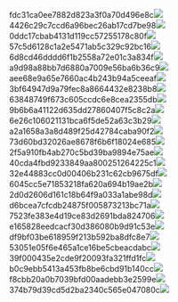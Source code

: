 fdc31ca0ee7882d823a3f0a70d496e8c<img  src="https://img.alicdn.com/bao/uploaded/i3/2639837995/TB2me9npIj_B1NjSZFHXXaDWpXa_!!2639837995.jpg_160x160.jpg">
4426c29c7ccd6a96bec26ab17cd7be98<img  src="https://img.alicdn.com/bao/uploaded/i4/2639837995/O1CN0128vl03pVszyGMqJ_!!2639837995.jpg_160x160.jpg">
0ddc17cbab4131d119cc57255178c80f<img  src="https://img.alicdn.com/bao/uploaded/i1/2639837995/O1CN0128vl0KHRyAexEmp_!!2639837995.jpg_160x160.jpg">
57c5d6128c1a2e5471ab5c329c92bc16<img  src="https://img.alicdn.com/bao/uploaded/i3/2639837995/O1CN0128vl0EHQKbxN3lK_!!2639837995.jpg_160x160.jpg">
6d8cd46dddd6f1b2558a72e01c3a834f<img  src="https://img.alicdn.com/bao/uploaded/i2/2639837995/O1CN0128vl0Ih2dy6u3Fm_!!2639837995.jpg_160x160.jpg">
a9d98a88bb7d6880a7009e56ba6b36c9<img  src="https://img.alicdn.com/bao/uploaded/i2/2639837995/TB2mEA3prZnBKNjSZFGXXbt3FXa_!!2639837995.jpg_160x160.jpg">
aee68e9a65e7660ac4b243b94a5ceeaf<img  src="https://img.alicdn.com/bao/uploaded/i3/2639837995/TB2Z4ECncj_B1NjSZFHXXaDWpXa_!!2639837995.jpg_160x160.jpg">
3bf64947d9a79fec8a8664432e8238b8<img  src="https://img.alicdn.com/bao/uploaded/i4/2639837995/O1CN0128vl0crlIuBjuDl_!!2639837995.jpg_160x160.jpg">
63848749f673c605ccdc6e8cea2355db<img  src="https://img.alicdn.com/bao/uploaded/i1/2639837995/O1CN0128vl0Y8l0ANbkeI_!!2639837995.jpg_160x160.jpg">
9b6b6a41122d635dd27860407f5c8c2a<img  src="https://img.alicdn.com/bao/uploaded/i4/2639837995/O1CN0128vl0WN9kjPa3ZD_!!2639837995.jpg_160x160.jpg">
6e26c106021131bca6f5de52a63c3b29<img  src="https://img.alicdn.com/bao/uploaded/i3/2639837995/O1CN0128vl01xAQZlViQ5_!!2639837995.jpg_160x160.jpg">
a2a1658a3a8d489f25d42784caba90f2<img  src="https://img.alicdn.com/bao/uploaded/i4/2639837995/O1CN0128vl0FocLMl3t6j_!!2639837995.jpg_160x160.jpg">
73d60bd32026ae8678f6b6f18024e685<img  src="https://img.alicdn.com/imgextra/i1/2639837995/O1CN0128vl0k5MQiNV0sl_!!2639837995.jpg">
2f5a910fb4ab270c5bd39ba9894e75ae<img  src="https://img.alicdn.com/imgextra/i4/2639837995/O1CN0128vl0ceFfmPFpuD_!!2639837995.jpg">
40cda4fbd9233849aa800251264225c1<img  src="https://img.alicdn.com/imgextra/i2/2639837995/O1CN0128vl0hN1XTEb829_!!2639837995.jpg">
32e44883cc0d00406b231c62cb9675df<img  src="https://img.alicdn.com/imgextra/i2/2639837995/O1CN0128vl0kTPDuAl7Wv_!!2639837995.jpg">
6045cc5e71853218fa620a694b19ae2b<img  src="https://img.alicdn.com/imgextra/i2/2639837995/O1CN0128vl0homrt4RL5V_!!2639837995.jpg">
2d0d2606d161c18b64f9a033a1abe98d<img  src="https://img.alicdn.com/imgextra/i4/2639837995/O1CN0128vl0jftpKbMUvT_!!2639837995.jpg">
d6bcea7cfcdb24875f005873213bc71a<img  src="https://img.alicdn.com/imgextra/i2/2639837995/O1CN0128vl0jftDwLZwhb_!!2639837995.jpg">
7523fe383e4d19ce83d2691bda824706<img  src="https://img.alicdn.com/imgextra/i3/2639837995/O1CN0128vl0kTOcVYRnTF_!!2639837995.jpg">
e165828eedcacf30d386080b9d91c53e<img  src="https://img.alicdn.com/imgextra/i4/2639837995/O1CN0128vl0kH4MGUxCnL_!!2639837995.jpg">
df9bf03be618959f213b592ba8dfc8e7<img  src="https://img.alicdn.com/imgextra/i3/2639837995/O1CN0128vl0ioMofm72OA_!!2639837995.jpg">
53051e05f6e465a1ce16be5cbeacdabc<img  src="https://img.alicdn.com/imgextra/i1/2639837995/O1CN0128vl0iHzI6e91Uu_!!2639837995.jpg">
39f000435e2cde9f20093fa321ffd1fc<img  src="https://img.alicdn.com/imgextra/i4/2639837995/O1CN0128vl0ioL4bRhwlS_!!2639837995.jpg">
b0c9ebb5413a453fb8be6cbd91b140cc<img  src="https://img.alicdn.com/imgextra/i3/2639837995/O1CN0128vl0kTOLuNltAe_!!2639837995.jpg">
f8cbb20a0b7039bfd00aadebb3e2599e<img  src="https://img.alicdn.com/imgextra/i1/2639837995/O1CN0128vl0kTPcozCm5S_!!2639837995.jpg">
374b79d39cd5d2ba2340c565e047080c<img  src="https://img.alicdn.com/imgextra/i2/2639837995/O1CN0128vl0kTPI4ClpmR_!!2639837995.jpg">
